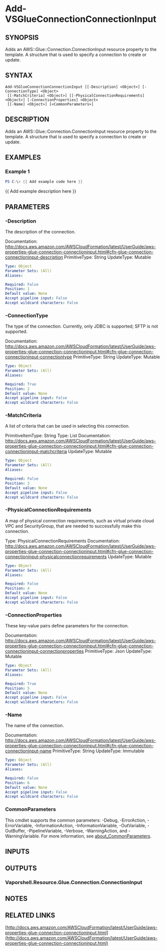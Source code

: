 # Add-VSGlueConnectionConnectionInput

## SYNOPSIS
Adds an AWS::Glue::Connection.ConnectionInput resource property to the template.
A structure that is used to specify a connection to create or update.

## SYNTAX

```
Add-VSGlueConnectionConnectionInput [[-Description] <Object>] [-ConnectionType] <Object>
 [[-MatchCriteria] <Object>] [[-PhysicalConnectionRequirements] <Object>] [-ConnectionProperties] <Object>
 [[-Name] <Object>] [<CommonParameters>]
```

## DESCRIPTION
Adds an AWS::Glue::Connection.ConnectionInput resource property to the template.
A structure that is used to specify a connection to create or update.

## EXAMPLES

### Example 1
```powershell
PS C:\> {{ Add example code here }}
```

{{ Add example description here }}

## PARAMETERS

### -Description
The description of the connection.

Documentation: http://docs.aws.amazon.com/AWSCloudFormation/latest/UserGuide/aws-properties-glue-connection-connectioninput.html#cfn-glue-connection-connectioninput-description
PrimitiveType: String
UpdateType: Mutable

```yaml
Type: Object
Parameter Sets: (All)
Aliases:

Required: False
Position: 1
Default value: None
Accept pipeline input: False
Accept wildcard characters: False
```

### -ConnectionType
The type of the connection.
Currently, only JDBC is supported; SFTP is not supported.

Documentation: http://docs.aws.amazon.com/AWSCloudFormation/latest/UserGuide/aws-properties-glue-connection-connectioninput.html#cfn-glue-connection-connectioninput-connectiontype
PrimitiveType: String
UpdateType: Mutable

```yaml
Type: Object
Parameter Sets: (All)
Aliases:

Required: True
Position: 2
Default value: None
Accept pipeline input: False
Accept wildcard characters: False
```

### -MatchCriteria
A list of criteria that can be used in selecting this connection.

PrimitiveItemType: String
Type: List
Documentation: http://docs.aws.amazon.com/AWSCloudFormation/latest/UserGuide/aws-properties-glue-connection-connectioninput.html#cfn-glue-connection-connectioninput-matchcriteria
UpdateType: Mutable

```yaml
Type: Object
Parameter Sets: (All)
Aliases:

Required: False
Position: 3
Default value: None
Accept pipeline input: False
Accept wildcard characters: False
```

### -PhysicalConnectionRequirements
A map of physical connection requirements, such as virtual private cloud VPC and SecurityGroup, that are needed to successfully make this connection.

Type: PhysicalConnectionRequirements
Documentation: http://docs.aws.amazon.com/AWSCloudFormation/latest/UserGuide/aws-properties-glue-connection-connectioninput.html#cfn-glue-connection-connectioninput-physicalconnectionrequirements
UpdateType: Mutable

```yaml
Type: Object
Parameter Sets: (All)
Aliases:

Required: False
Position: 4
Default value: None
Accept pipeline input: False
Accept wildcard characters: False
```

### -ConnectionProperties
These key-value pairs define parameters for the connection.

Documentation: http://docs.aws.amazon.com/AWSCloudFormation/latest/UserGuide/aws-properties-glue-connection-connectioninput.html#cfn-glue-connection-connectioninput-connectionproperties
PrimitiveType: Json
UpdateType: Mutable

```yaml
Type: Object
Parameter Sets: (All)
Aliases:

Required: True
Position: 5
Default value: None
Accept pipeline input: False
Accept wildcard characters: False
```

### -Name
The name of the connection.

Documentation: http://docs.aws.amazon.com/AWSCloudFormation/latest/UserGuide/aws-properties-glue-connection-connectioninput.html#cfn-glue-connection-connectioninput-name
PrimitiveType: String
UpdateType: Immutable

```yaml
Type: Object
Parameter Sets: (All)
Aliases:

Required: False
Position: 6
Default value: None
Accept pipeline input: False
Accept wildcard characters: False
```

### CommonParameters
This cmdlet supports the common parameters: -Debug, -ErrorAction, -ErrorVariable, -InformationAction, -InformationVariable, -OutVariable, -OutBuffer, -PipelineVariable, -Verbose, -WarningAction, and -WarningVariable. For more information, see [about_CommonParameters](http://go.microsoft.com/fwlink/?LinkID=113216).

## INPUTS

## OUTPUTS

### Vaporshell.Resource.Glue.Connection.ConnectionInput
## NOTES

## RELATED LINKS

[http://docs.aws.amazon.com/AWSCloudFormation/latest/UserGuide/aws-properties-glue-connection-connectioninput.html](http://docs.aws.amazon.com/AWSCloudFormation/latest/UserGuide/aws-properties-glue-connection-connectioninput.html)

